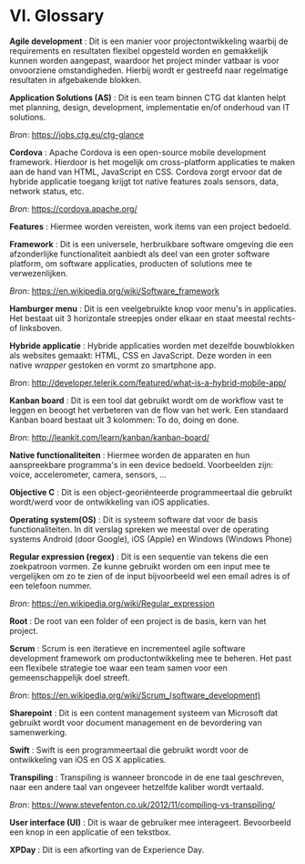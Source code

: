 # VI. Glossary

**Agile development**
: Dit is een manier voor projectontwikkeling waarbij de requirements en resultaten flexibel opgesteld worden en gemakkelijk kunnen worden aangepast, waardoor het project minder vatbaar is voor onvoorziene omstandigheden. Hierbij wordt er gestreefd naar regelmatige resultaten in afgebakende blokken.

**Application Solutions (AS)**
: Dit is een team binnen CTG dat klanten helpt met planning, design, development, implementatie en/of onderhoud van IT solutions.

*Bron*: https://jobs.ctg.eu/ctg-glance

**Cordova**
: Apache Cordova is een open-source mobile development framework. Hierdoor is het mogelijk om cross-platform applicaties te maken aan de hand van HTML, JavaScript en CSS. Cordova zorgt ervoor dat de hybride applicatie toegang krijgt tot native features zoals sensors, data, network status, etc.

*Bron*: https://cordova.apache.org/

**Features**
: Hiermee worden vereisten, work items van een project bedoeld.


**Framework**
: Dit is een universele, herbruikbare software omgeving die een afzonderlijke functionaliteit aanbiedt als deel van een groter software platform, om software applicaties, producten of solutions mee te verwezenlijken.

*Bron*: https://en.wikipedia.org/wiki/Software_framework

**Hamburger menu**
: Dit is een veelgebruikte knop voor menu's in applicaties. Het bestaat uit 3 horizontale streepjes onder elkaar en staat meestal rechts- of linksboven.


**Hybride applicatie**
: Hybride applicaties worden met dezelfde bouwblokken als websites gemaakt: HTML, CSS en JavaScript. Deze worden in een native *wrapper* gestoken en vormt zo smartphone app.

*Bron*: http://developer.telerik.com/featured/what-is-a-hybrid-mobile-app/

**Kanban board**
: Dit is een tool dat gebruikt wordt om de workflow vast te leggen en beoogt het verbeteren van de flow van het werk. Een standaard Kanban board bestaat uit 3 kolommen: To do, doing en done.

*Bron*: http://leankit.com/learn/kanban/kanban-board/

**Native functionaliteiten**
: Hiermee worden de apparaten en hun aanspreekbare programma's in een device bedoeld. Voorbeelden zijn: voice, accelerometer, camera, sensors, ...  


**Objective C**
: Dit is een object-geori&euml;nteerde programmeertaal die gebruikt wordt/werd voor de ontwikkeling van iOS applicaties.


**Operating system(OS)**
: Dit is systeem software dat voor de basis functionaliteiten. In dit verslag spreken we meestal over de operating systems Android (door Google), iOS (Apple) en Windows (Windows Phone)


**Regular expression (regex)**
: Dit is een sequentie van tekens die een zoekpatroon vormen. Ze kunne gebruikt worden om een input mee te vergelijken om zo te zien of de input bijvoorbeeld wel een email adres is of een telefoon nummer.

*Bron*: https://en.wikipedia.org/wiki/Regular_expression

**Root**
: De root van een folder of een project is de basis, kern van het project.


**Scrum**
: Scrum is een iteratieve en incrementeel agile software development framework om productontwikkeling mee te beheren. Het past een flexibele strategie toe waar een team samen voor een gemeenschappelijk doel streeft.

*Bron*: https://en.wikipedia.org/wiki/Scrum_(software_development)

**Sharepoint**
: Dit is een content management systeem van Microsoft dat gebruikt wordt voor document management en de bevordering van samenwerking.


**Swift**
: Swift is een programmeertaal die gebruikt wordt voor de ontwikkeling van iOS en OS X applicaties.


**Transpiling**
: Transpiling is wanneer broncode in de ene taal geschreven, naar een andere taal van ongeveer hetzelfde kaliber wordt vertaald.

*Bron*: https://www.stevefenton.co.uk/2012/11/compiling-vs-transpiling/

**User interface (UI)**
: Dit is waar de gebruiker mee interageert. Bevoorbeeld een knop in een applicatie of een tekstbox.


**XPDay**
: Dit is een afkorting van de Experience Day.